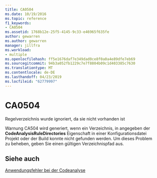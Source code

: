 ```yaml
---
title: CA0504
ms.date: 10/19/2016
ms.topic: reference
f1_keywords:
- CA0504
ms.assetid: 1768b12e-25f5-4145-9c33-e46965f635fe
author: gewarren
ms.author: gewarren
manager: jillfra
ms.workload:
- multiple
ms.openlocfilehash: ff5e1676daf7e349dad0ce8f0a0a4e89dfe7eb69
ms.sourcegitcommit: 94b3a052fb1229c7e7f8804b09c1d403385c7630
ms.translationtype: MT
ms.contentlocale: de-DE
ms.lasthandoff: 04/23/2019
ms.locfileid: "62779997"
---
```

# <a name="ca0504"></a>CA0504
Regelverzeichnis wurde ignoriert, da sie nicht vorhanden ist

 Warnung CA504 wird generiert, wenn ein Verzeichnis, in angegeben der **CodeAnalysisRuleDirectories** Eigenschaft in einer Konfigurationsdatei Projekt oder der Build konnte nicht gefunden werden. Um dieses Problem zu beheben, geben Sie einen gültigen Verzeichnispfad aus.

## <a name="see-also"></a>Siehe auch
 [Anwendungsfehler bei der Codeanalyse](../code-quality/code-analysis-application-errors.md)
